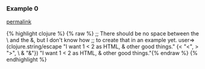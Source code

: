 ### Example 0
[permalink](#example-0)

{% highlight clojure %}
{% raw %}
;; There should be no space between the \ and the &, but I don't know how
;; to create that in an example yet.
user=> (clojure.string/escape "I want 1 < 2 as HTML, & other good things."
               {\< "&lt;", \> "&gt;", \ & "&amp;"})
"I want 1 &lt; 2 as HTML, &amp; other good things."{% endraw %}
{% endhighlight %}


